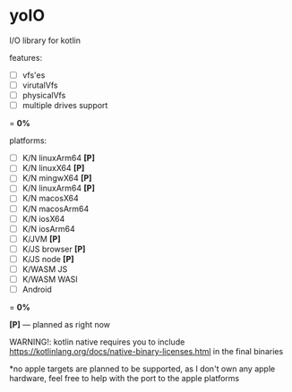 # yoIO

I/O library for kotlin

features:
- [ ] vfs'es
- [ ] virutalVfs
- [ ] physicalVfs
- [ ] multiple drives support

= **0%**


platforms:
- [ ] K/N linuxArm64 **[P]**
- [ ] K/N linuxX64 **[P]**
- [ ] K/N mingwX64 **[P]**
- [ ] K/N linuxArm64 **[P]**
- [ ] K/N macosX64
- [ ] K/N macosArm64
- [ ] K/N iosX64
- [ ] K/N iosArm64
- [ ] K/JVM **[P]**
- [ ] K/JS browser **[P]**
- [ ] K/JS node **[P]**
- [ ] K/WASM JS
- [ ] K/WASM WASI
- [ ] Android

= **0%**

**[P]** — planned as right now

WARNING!: kotlin native requires you to include
https://kotlinlang.org/docs/native-binary-licenses.html
in the final binaries

*no apple targets are planned to be supported, as
I don't own any apple hardware, feel free to
help with the port to the apple platforms